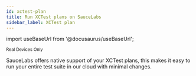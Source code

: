 ```yaml
---
id: xctest-plan
title: Run XCTest plans on SauceLabs
sidebar_label: XCTest plan
---
```


import useBaseUrl from '@docusaurus/useBaseUrl';

<p><small><span className="sauceGreen">Real Devices Only</span></small></p>

SauceLabs offers native support of your XCTest plans, this makes it easy to run your entire test suite in our cloud with minimal changes. 
